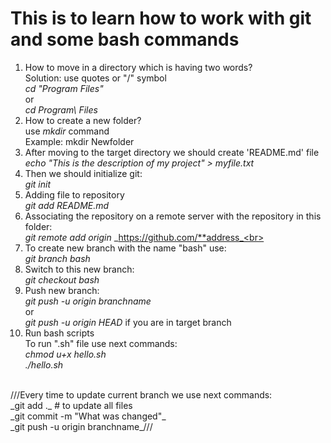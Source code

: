 # This is to learn how to work with git and some bash commands
1. How to move in a directory which is having two words?<br>
Solution: use quotes or "/" symbol<br>
_cd "Program Files"_<br>
or<br>
_cd Program\ Files_<br>
2. How to create a new folder?<br>
use _mkdir_ command<br>
Example: mkdir Newfolder<br>
3. After moving to the target directory we should create 'README.md' file<br>
_echo "This is the description of my project" > myfile.txt_<br>
4. Then we should initialize git:<br>
_git init_<br>
5. Adding file to repository<br>
_git add README.md_<br>
6. Associating the repository on a remote server with the repository in this folder:<br>
_git remote add origin_ _https://github.com/**address_<br>
7. To create new branch with the name "bash" use:<br>
_git branch bash_<br>
8. Switch to this new branch:<br>
_git checkout bash_<br>
9. Push new branch:<br>
_git push -u origin branchname_<br>
or<br>
_git push -u origin HEAD_ if you are in target branch<br>
10. Run bash scripts<br>
To run ".sh" file use next commands:<br>
_chmod u+x hello.sh_<br>
_./hello.sh_<br>
<br>
///Every time to update current branch we use next commands:<br>
_git add ._ # to update all files<br>
_git commit -m "What was changed"_<br>
_git push -u origin branchname_///<br>
